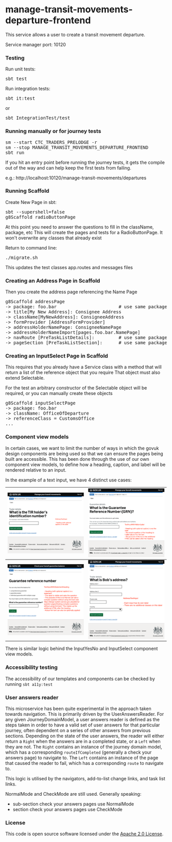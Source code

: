 
# manage-transit-movements-departure-frontend

This service allows a user to create a transit movement departure.

Service manager port: 10120

### Testing

Run unit tests:
<pre>sbt test</pre>  
Run integration tests:  
<pre>sbt it:test</pre>  
or
<pre>sbt IntegrationTest/test</pre>  

### Running manually or for journey tests

<pre>sm --start CTC_TRADERS_PRELODGE -r
sm --stop MANAGE_TRANSIT_MOVEMENTS_DEPARTURE_FRONTEND
sbt run
</pre>

If you hit an entry point before running the journey tests, it gets the compile out of the way and can help keep the first tests from failing.  

e.g.: http://localhost:10120/manage-transit-movements/departures

### Running Scaffold

Create New Page in sbt:
<pre>sbt --supershell=false
g8Scaffold radioButtonPage
</pre>
At this point you need to answer the questions to fill in the className, package, etc
This will create the pages and tests for a RadioButtonPage. It won't overwrite any classes that already exist

Return to command line:
<pre>./migrate.sh
</pre>

This updates the test classes app.routes and messages files

### Creating an Address Page in Scaffold
Then you create the address page referencing the Name Page
<pre>g8Scaffold addressPage
-> package: foo.bar                       # use same package as created for Address name page above
-> title[My New Address]: Consignee Address                    
-> className[MyNewAddress]: ConsigneeAddress
-> formProvider [AddressFormProvider]
-> addressHolderNamePage: ConsigneeNamePage
-> addressHolderNameImport[pages.foo.bar.NamePage]
-> navRoute [PreTaskListDetails]:         # use same package as created for Address name page above
-> pageSection [PreTaskListSection]:      # use same package as created for Address name page above
</pre>

### Creating an InputSelect Page in Scaffold
This requires that you already have a Service class with a method that will return a list of the reference object that you require
That object must also extend Selectable.

For the test an arbitrary constructor of the Selectable object will be required, or you can manually create these objects
<pre>g8Scaffold inputSelectPage
-> package: foo.bar
-> className: OfficeOfDeparture
-> referenceClass = CustomsOffice
...
</pre>

### Component view models
In certain cases, we want to limit the number of ways in which the govuk design components are being used so that we can ensure the pages being built are accessible.
This has been done through the use of our own component view models, to define how a heading, caption, and label will be rendered relative to an input.

In the example of a text input, we have 4 distinct use cases:

![Ordinary text input where the heading is a label](images/OrdinaryTextInput.png) | ![Text input with heading and hidden label](images/TextInputWithHiddenLabel.png)
:-------------------------:|:-------------------------:
![Text input with statement heading and visible label that asks the question](images/TextInputWithStatementHeading.png) | ![Text input used for address fields](images/AddressTextInput.png)

There is similar logic behind the InputYesNo and InputSelect component view models.

### Accessibility testing
The accessibility of our templates and components can be checked by running `sbt a11y:test`

### User answers reader
This microservice has been quite experimental in the approach taken towards navigation. This is primarily driven by the UserAnswersReader.
For any given JourneyDomainModel, a user answers reader is defined as the steps taken in order to have a valid set of user answers for that particular journey, often dependent on a series of other answers from previous sections.
Depending on the state of the user answers, the reader will either return a `Right` when the answers are in a completed state, or a `Left` when they are not.
The `Right` contains an instance of the journey domain model, which has a corresponding `routeIfCompleted` (generally a check your answers page) to navigate to.
The `Left` contains an instance of the page that caused the reader to fail, which has a corresponding `route` to navigate to.

This logic is utilised by the navigators, add-to-list change links, and task list links.

NormalMode and CheckMode are still used. Generally speaking:
* sub-section check your answers pages use NormalMode
* section check your answers pages use CheckMode

### License

This code is open source software licensed under the [Apache 2.0 License]("http://www.apache.org/licenses/LICENSE-2.0.html").


